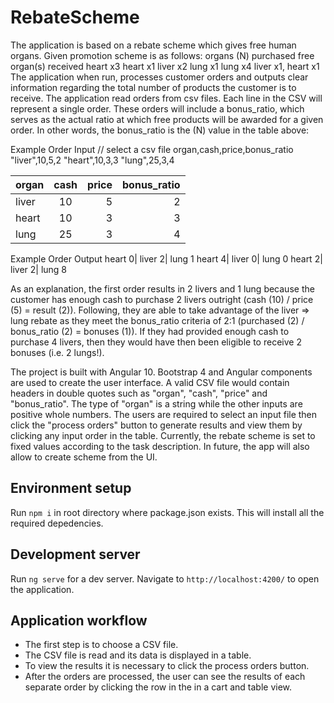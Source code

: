 # RebateScheme

The application is based on a rebate scheme which gives free human organs. Given promotion scheme is as follows:
organs (N) purchased	free organ(s) received
heart x3	heart x1
liver x2	lung x1
lung x4	liver x1, heart x1
The application when run, processes customer orders and outputs clear information regarding the total number of products the customer is to receive.
The application read orders from csv files. Each line in the CSV will represent a single order. These orders will include a bonus_ratio, which serves as the actual ratio at which free products will be awarded for a given order. In other words, the bonus_ratio is the (N) value in the table above:

Example Order Input
// select a csv file
organ,cash,price,bonus_ratio
"liver",10,5,2
"heart",10,3,3
"lung",25,3,4

| organ        | cash           | price  | bonus_ratio  |
| ------------- |:-------------:| -----:|-----:|
| liver         | 10            | 5 |   2 |
| heart         | 10            | 3 |   3 |
| lung         | 25          | 3 |   4 |

Example Order Output
heart 0| liver 2| lung 1
heart 4| liver 0| lung 0
heart 2| liver 2| lung 8

As an explanation, the first order results in 2 livers and 1 lung because the customer has enough cash to purchase 2 livers outright (cash (10) / price (5) = result (2)). Following, they are able to take advantage of the liver => lung rebate as they meet the bonus_ratio criteria of 2:1 (purchased (2) / bonus_ratio (2) = bonuses (1)). If they had provided enough cash to purchase 4 livers, then they would have then been eligible to receive 2 bonuses (i.e. 2 lungs!).


The project is built with Angular 10. Bootstrap 4 and Angular components are used to create the user interface.
A valid CSV file would contain headers in double quotes such as "organ", "cash", "price" and "bonus_ratio". The type of "organ" is a string while the other inputs are positive whole numbers. The users are required to select an input file then click the "process orders" button to generate results and view them by clicking any input order in the table.
Currently, the rebate scheme is set to fixed values according to the task description. In future, the app will also allow to create scheme from the UI.

## Environment setup

Run `npm i` in root directory where package.json exists. This will install all the required depedencies.

## Development server

Run `ng serve` for a dev server. Navigate to `http://localhost:4200/` to open the application.

## Application workflow

- The first step is to choose a CSV file.
- The CSV file is read and its data is displayed in a table.
- To view the results it is necessary to click the process orders button.
- After the orders are processed, the user can see the results of each separate order by clicking the row in the in a cart and table view.
